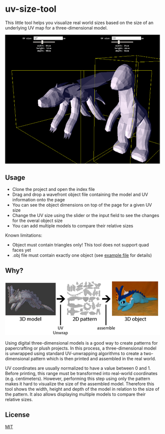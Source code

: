 # uv-size-tool

This little tool helps you visualize real world sizes based on the size of an underlying UV map for a three-dimensional model.

![Screenshot][1]


## Usage

* Clone the project and open the index file
* Drag and drop a wavefront object file containing the model and UV information onto the page
* You can see the object dimensions on top of the page for a given UV size
* Change the UV size using the slider or the input field to see the changes for the overal object size
* You can add multiple models to compare their relative sizes

Known limitations:

* Object must contain triangles only! This tool does not support quad faces yet
* .obj file must contain exactly one object (see [example file][4] for details)


## Why?

![Workflow][2]

Using digital three-dimensional models is a good way to create patterns for papercrafting or plush projects. In this process, a three-dimensional model is unwrapped using standard UV-unwrapping algorithms to create a two-dimensional pattern which is then printed and assembled in the real world.

UV coordinates are usually normalized to have a value between 0 and 1. Before printing, this range must be transformed into real-world coordinates (e.g. centimeters). However, performing this step using only the pattern makes it hard to visualize the size of the assembled model. Therefore this tool shows the width, height and depth of the model in relation to the size of the pattern. It also allows displaying multiple models to compare their relative sizes.


## License

[MIT][3]


[1]: docs/screenshot.png
[2]: docs/workflow.png
[3]: LICENSE
[4]: example/cube.obj
